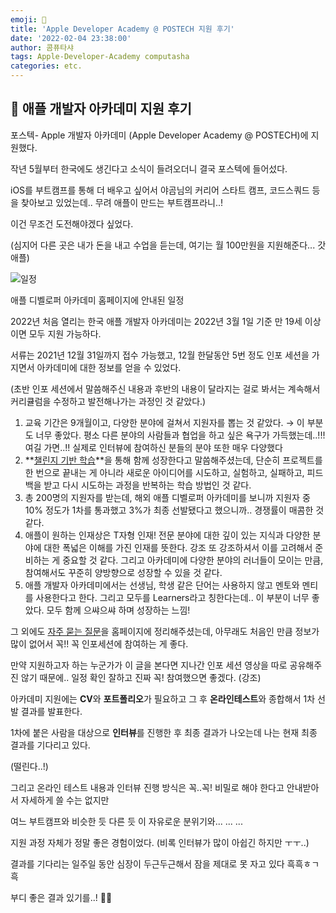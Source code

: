 ```yaml
---
emoji: 🍏
title: 'Apple Developer Academy @ POSTECH 지원 후기'
date: '2022-02-04 23:38:00'
author: 콤퓨타샤
tags: Apple-Developer-Academy computasha
categories: etc.
---
```


## 📃 애플 개발자 아카데미 지원 후기

포스텍- Apple 개발자 아카데미 (Apple Developer Academy @ POSTECH)에 지원했다.

작년 5월부터 한국에도 생긴다고 소식이 들려오더니 결국 포스텍에 들어섰다.

iOS를 부트캠프를 통해 더 배우고 싶어서 야곰님의 커리어 스타트 캠프, 코드스쿼드 등을 찾아보고 있었는데.. 무려 애플이 만드는 부트캠프라니..!

이건 무조건 도전해야겠다 싶었다.

(심지어 다른 곳은 내가 돈을 내고 수업을 듣는데, 여기는 월 100만원을 지원해준다... 갓 애플)

![일정](/schedule.png)

애플 디벨로퍼 아카데미 홈페이지에 안내된 일정

2022년 처음 열리는 한국 애플 개발자 아카데미는 2022년 3월 1일 기준 만 19세 이상이면 모두 지원 가능하다.

서류는 2021년 12월 31일까지 접수 가능했고, 12월 한달동안 5번 정도 인포 세션을 가지면서 아카데미에 대한 정보를 얻을 수 있었다.

(초반 인포 세션에서 말씀해주신 내용과 후반의 내용이 달라지는 걸로 봐서는 계속해서 커리큘럼을 수정하고 발전해나가는 과정인 것 같았다.)

1. 교육 기간은 9개월이고, 다양한 분야에 걸쳐서 지원자를 뽑는 것 같았다. → 이 부분도 너무 좋았다. 평소 다른 분야의 사람들과 협업을 하고 싶은 욕구가 가득했는데..!!! 여길 가면..!! 실제로 인터뷰에 참여하신 분들의 분야 또한 매우 다양했다
2. **[챌린지 기반 학습](https://www.challengebasedlearning.org)**을 통해 함께 성장한다고 말씀해주셨는데, 단순히 프로젝트를 한 번으로 끝내는 게 아니라 새로운 아이디어를 시도하고, 실험하고, 실패하고, 피드백을 받고 다시 시도하는 과정을 반복하는 학습 방법인 것 같다. 
3. 총 200명의 지원자를 받는데, 해외 애플 디벨로퍼 아카데미를 보니까 지원자 중 10% 정도가 1차를 통과했고 3%가 최종 선발됐다고 했으니까.. 경쟁률이 매콤한 것 같다.
4. 애플이 원하는 인재상은 T자형 인재! 전문 분야에 대한 깊이 있는 지식과 다양한 분야에 대한 폭넓은 이해를 가진 인재를 뜻한다. 강조 또 강조하셔서 이를 고려해서 준비하는 게 중요할 것 같다. 그리고 아카데미에 다양한 분야의 러너들이 모이는 만큼, 참여해서도 꾸준히 양방향으로 성장할 수 있을 것 같다. 
5. 애플 개발자 아카데미에서는 선생님, 학생 같은 단어는 사용하지 않고 멘토와 멘티를 사용한다고 한다. 그리고 모두를 Learners라고 칭한다는데.. 이 부분이 너무 좋았다. 모두 함께 으쌰으쌰 하며 성장하는 느낌!

그 외에도 [자주 묻는 질문](https://www.notion.so/For-more-information-on-the-academy-220117-ver-03bc4b9909ce4ee9b541348e7451ff3b)을 홈페이지에 정리해주셨는데, 아무래도 처음인 만큼 정보가 많이 없어서 꼭!! 꼭 인포세션에 참여하는 게 좋다. 

만약 지원하고자 하는 누군가가 이 글을 본다면 지나간 인포 세션 영상을 따로 공유해주진 않기 때문에.. 일정 확인 잘하고 진짜 꼭! 참여했으면 좋겠다. (강조)

아카데미 지원에는 **CV**와 **포트폴리오**가 필요하고 그 후 **온라인테스트**와 종합해서 1차 선발 결과를 발표한다.

1차에 붙은 사람을 대상으로 **인터뷰**를 진행한 후 최종 결과가 나오는데 나는 현재 최종 결과를 기다리고 있다. 

(떨린다..!)

그리고 온라인 테스트 내용과 인터뷰 진행 방식은 꼭..꼭! 비밀로 해야 한다고 안내받아서 자세하게 쓸 수는 없지만

여느 부트캠프와 비슷한 듯 다른 듯 이 자유로운 분위기와... ... ...

지원 과정 자체가 정말 좋은 경험이었다. (비록 인터뷰가 많이 아쉽긴 하지만 ㅜㅜ..)

결과를 기다리는 일주일 동안 심장이 두근두근해서 잠을 제대로 못 자고 있다 흑흑ㅎㄱ흑

부디 좋은 결과 있기를..! 🙏🏻




```toc

```